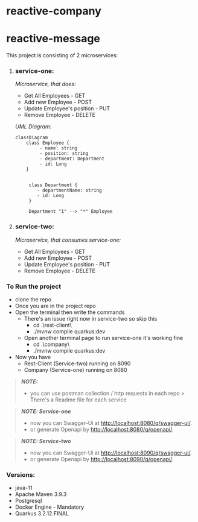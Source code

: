 # reactive-company
# reactive-message

This project is consisting of 2 microservices:

1. ### **service-one**:

    _Microservice, that does:_
      * Get All Employees - GET
      * Add new Employee - POST
      * Update Employee's position - PUT
      * Remove Employee - DELETE
      
     _UML Diagram:_

    ```mermaid
    classDiagram
        class Employee {
             - name: string
             - position: string
             - department: Department
             - id: Long
        }
         
         
         class Department {
            - departmentName: string
            - id: Long
         }
         
         Department "1" --> "*" Employee
    ```

2. ### **service-two**:
   _Microservice, that consumes service-one:_
     * Get All Employees - GET
     * Add new Employee - POST
     * Update Employee's position - PUT
     * Remove Employee - DELETE

### To Run the project
* clone the repo
* Once you are in the project repo
* Open the terminal then write the commands
  * There's an issue right now in service-two so skip this
      * cd .\rest-client\
      * ./mvnw compile quarkus:dev
  * Open another terminal page to run service-one it's working fine
    * cd .\company\
    * ./mvnw compile quarkus:dev
* Now you have
    * Rest-Client (Service-two) running on 8090
    * Company (Service-one) running on 8080

> **_NOTE:_**
> * you can use postman collection / http requests in each repo
    > There's a Readme file for each service

> **_NOTE: Service-one_**
> * now you can Swagger-Ui at <http://localhost:8080/q/swagger-ui/>.
> * or generate Openapi by <http://localhost:8080/q/openapi/>.


> **_NOTE: Service-two_**
> * now you can Swagger-Ui at <http://localhost:8090/q/swagger-ui/>.
> * or generate Openapi by <http://localhost:8090/q/openapi/>.


### Versions:
* java-11
* Apache Maven 3.9.3
* Postgresql
* Docker Engine - Mandatory
* Quarkus 3.2.12.FINAL
